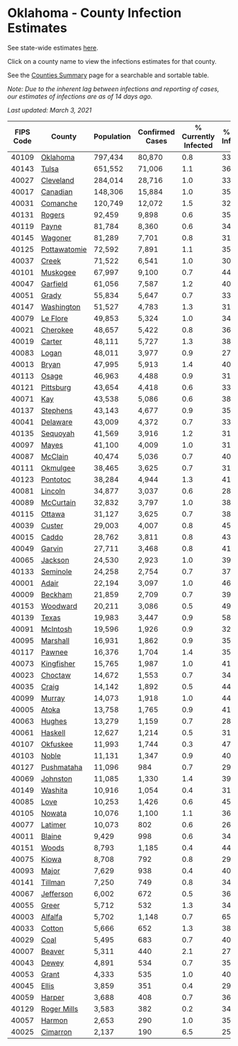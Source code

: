 # Oklahoma - County Infection Estimates

See state-wide estimates [here](/infections/us-ok).

Click on a county name to view the infections estimates for that county.

See the [Counties Summary](/infections/summary-counties) page for a searchable and sortable table.

*Note: Due to the inherent lag between infections and reporting of cases, our estimates of infections are as of 14 days ago.*

*Last updated: March 3, 2021*

|   FIPS Code |                       County |   Population |   Confirmed Cases |   % Currently Infected |   % Total Infected |
|-------------|------------------------------|--------------|-------------------|------------------------|--------------------|
|       40109 |         [Oklahoma](oklahoma) |      797,434 |            80,870 |                    0.8 |               33.8 |
|       40143 |               [Tulsa](tulsa) |      651,552 |            71,006 |                    1.1 |               36.2 |
|       40027 |       [Cleveland](cleveland) |      284,014 |            28,716 |                    1.0 |               33.8 |
|       40017 |         [Canadian](canadian) |      148,306 |            15,884 |                    1.0 |               35.0 |
|       40031 |         [Comanche](comanche) |      120,749 |            12,072 |                    1.5 |               32.5 |
|       40131 |             [Rogers](rogers) |       92,459 |             9,898 |                    0.6 |               35.3 |
|       40119 |               [Payne](payne) |       81,784 |             8,360 |                    0.6 |               34.0 |
|       40145 |           [Wagoner](wagoner) |       81,289 |             7,701 |                    0.8 |               31.6 |
|       40125 | [Pottawatomie](pottawatomie) |       72,592 |             7,891 |                    1.1 |               35.5 |
|       40037 |               [Creek](creek) |       71,522 |             6,541 |                    1.0 |               30.4 |
|       40101 |         [Muskogee](muskogee) |       67,997 |             9,100 |                    0.7 |               44.2 |
|       40047 |         [Garfield](garfield) |       61,056 |             7,587 |                    1.2 |               40.7 |
|       40051 |               [Grady](grady) |       55,834 |             5,647 |                    0.7 |               33.2 |
|       40147 |     [Washington](washington) |       51,527 |             4,783 |                    1.3 |               31.4 |
|       40079 |         [Le Flore](le-flore) |       49,853 |             5,324 |                    1.0 |               34.8 |
|       40021 |         [Cherokee](cherokee) |       48,657 |             5,422 |                    0.8 |               36.9 |
|       40019 |             [Carter](carter) |       48,111 |             5,727 |                    1.3 |               38.6 |
|       40083 |               [Logan](logan) |       48,011 |             3,977 |                    0.9 |               27.0 |
|       40013 |               [Bryan](bryan) |       47,995 |             5,913 |                    1.4 |               40.1 |
|       40113 |               [Osage](osage) |       46,963 |             4,488 |                    0.9 |               31.9 |
|       40121 |       [Pittsburg](pittsburg) |       43,654 |             4,418 |                    0.6 |               33.3 |
|       40071 |                   [Kay](kay) |       43,538 |             5,086 |                    0.6 |               38.8 |
|       40137 |         [Stephens](stephens) |       43,143 |             4,677 |                    0.9 |               35.5 |
|       40041 |         [Delaware](delaware) |       43,009 |             4,372 |                    0.7 |               33.9 |
|       40135 |         [Sequoyah](sequoyah) |       41,569 |             3,916 |                    1.2 |               31.0 |
|       40097 |               [Mayes](mayes) |       41,100 |             4,009 |                    1.0 |               31.9 |
|       40087 |           [McClain](mcclain) |       40,474 |             5,036 |                    0.7 |               40.7 |
|       40111 |         [Okmulgee](okmulgee) |       38,465 |             3,625 |                    0.7 |               31.3 |
|       40123 |         [Pontotoc](pontotoc) |       38,284 |             4,944 |                    1.3 |               41.9 |
|       40081 |           [Lincoln](lincoln) |       34,877 |             3,037 |                    0.6 |               28.6 |
|       40089 |       [McCurtain](mccurtain) |       32,832 |             3,797 |                    1.0 |               38.4 |
|       40115 |             [Ottawa](ottawa) |       31,127 |             3,625 |                    0.7 |               38.8 |
|       40039 |             [Custer](custer) |       29,003 |             4,007 |                    0.8 |               45.2 |
|       40015 |               [Caddo](caddo) |       28,762 |             3,811 |                    0.8 |               43.8 |
|       40049 |             [Garvin](garvin) |       27,711 |             3,468 |                    0.8 |               41.3 |
|       40065 |           [Jackson](jackson) |       24,530 |             2,923 |                    1.0 |               39.4 |
|       40133 |         [Seminole](seminole) |       24,258 |             2,754 |                    0.7 |               37.2 |
|       40001 |               [Adair](adair) |       22,194 |             3,097 |                    1.0 |               46.8 |
|       40009 |           [Beckham](beckham) |       21,859 |             2,709 |                    0.7 |               39.9 |
|       40153 |         [Woodward](woodward) |       20,211 |             3,086 |                    0.5 |               49.9 |
|       40139 |               [Texas](texas) |       19,983 |             3,447 |                    0.9 |               58.3 |
|       40091 |         [McIntosh](mcintosh) |       19,596 |             1,926 |                    0.9 |               32.1 |
|       40095 |         [Marshall](marshall) |       16,931 |             1,862 |                    0.9 |               35.9 |
|       40117 |             [Pawnee](pawnee) |       16,376 |             1,704 |                    1.4 |               35.1 |
|       40073 |     [Kingfisher](kingfisher) |       15,765 |             1,987 |                    1.0 |               41.5 |
|       40023 |           [Choctaw](choctaw) |       14,672 |             1,553 |                    0.7 |               34.6 |
|       40035 |               [Craig](craig) |       14,142 |             1,892 |                    0.5 |               44.2 |
|       40099 |             [Murray](murray) |       14,073 |             1,918 |                    1.0 |               44.2 |
|       40005 |               [Atoka](atoka) |       13,758 |             1,765 |                    0.9 |               41.9 |
|       40063 |             [Hughes](hughes) |       13,279 |             1,159 |                    0.7 |               28.6 |
|       40061 |           [Haskell](haskell) |       12,627 |             1,214 |                    0.5 |               31.5 |
|       40107 |         [Okfuskee](okfuskee) |       11,993 |             1,744 |                    0.3 |               47.3 |
|       40103 |               [Noble](noble) |       11,131 |             1,347 |                    0.9 |               40.2 |
|       40127 |     [Pushmataha](pushmataha) |       11,096 |               984 |                    0.7 |               29.0 |
|       40069 |         [Johnston](johnston) |       11,085 |             1,330 |                    1.4 |               39.1 |
|       40149 |           [Washita](washita) |       10,916 |             1,054 |                    0.4 |               31.5 |
|       40085 |                 [Love](love) |       10,253 |             1,426 |                    0.6 |               45.8 |
|       40105 |             [Nowata](nowata) |       10,076 |             1,100 |                    1.1 |               36.5 |
|       40077 |           [Latimer](latimer) |       10,073 |               802 |                    0.6 |               26.4 |
|       40011 |             [Blaine](blaine) |        9,429 |               998 |                    0.6 |               34.2 |
|       40151 |               [Woods](woods) |        8,793 |             1,185 |                    0.4 |               44.2 |
|       40075 |               [Kiowa](kiowa) |        8,708 |               792 |                    0.8 |               29.7 |
|       40093 |               [Major](major) |        7,629 |               938 |                    0.4 |               40.3 |
|       40141 |           [Tillman](tillman) |        7,250 |               749 |                    0.8 |               34.1 |
|       40067 |       [Jefferson](jefferson) |        6,002 |               672 |                    0.5 |               36.8 |
|       40055 |               [Greer](greer) |        5,712 |               532 |                    1.3 |               34.2 |
|       40003 |           [Alfalfa](alfalfa) |        5,702 |             1,148 |                    0.7 |               65.8 |
|       40033 |             [Cotton](cotton) |        5,666 |               652 |                    1.3 |               38.1 |
|       40029 |                 [Coal](coal) |        5,495 |               683 |                    0.7 |               40.8 |
|       40007 |             [Beaver](beaver) |        5,311 |               440 |                    2.1 |               27.1 |
|       40043 |               [Dewey](dewey) |        4,891 |               534 |                    0.7 |               35.9 |
|       40053 |               [Grant](grant) |        4,333 |               535 |                    1.0 |               40.5 |
|       40045 |               [Ellis](ellis) |        3,859 |               351 |                    0.4 |               29.9 |
|       40059 |             [Harper](harper) |        3,688 |               408 |                    0.7 |               36.2 |
|       40129 |   [Roger Mills](roger-mills) |        3,583 |               382 |                    0.2 |               34.8 |
|       40057 |             [Harmon](harmon) |        2,653 |               290 |                    1.0 |               35.8 |
|       40025 |         [Cimarron](cimarron) |        2,137 |               190 |                    6.5 |               25.7 |